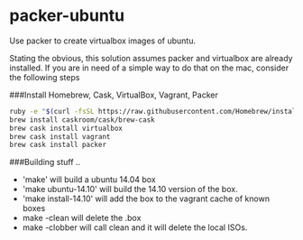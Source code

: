 # packer-ubuntu
Use packer to create virtualbox images of ubuntu.

Stating the obvious, this solution assumes packer and virtualbox are already installed. If you are in need of a simple way to do that on the mac, consider the following steps

###Install Homebrew, Cask, VirtualBox, Vagrant, Packer

```sh
ruby -e "$(curl -fsSL https://raw.githubusercontent.com/Homebrew/install/master/install)"
brew install caskroom/cask/brew-cask
brew cask install virtualbox
brew cask install vagrant
brew cask install packer
```

###Building stuff ..
- 'make' will build a ubuntu 14.04 box
- 'make ubuntu-14.10' will build the 14.10 version of the box.
- 'make install-14.10' will add the box to the vagrant cache of known boxes
- make -clean will delete the .box
- make -clobber will call clean and it will delete the local ISOs.
